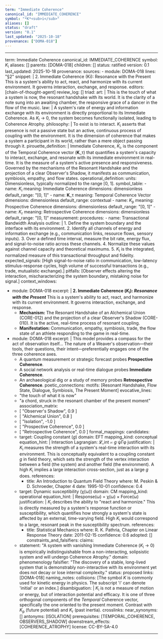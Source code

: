 ```yaml
---
term: "Immediate Coherence"
canonical_id: "IMMEDIATE_COHERENCE"
symbol: "*K*<sub>i</sub>"
aliases: []
status: "draft"
version: "0.1"
last_updated: "2025-10-18"
provenance: ["DOMA-018"]
---
```


---
term: Immediate Coherence
canonical_id: IMMEDIATE_COHERENCE
symbol: *K*<sub>i</sub>
aliases: []
parents: [DOMA-018]
children: []
status: ratified
version: 0.1
last_updated: 2025-10-18
provenance:
  sources:
    - module: DOMA-018
      lines: "§2"
      snippet: |
        2. Immediate Coherence (Ki): Resonance with the Present
        This is a system's ability to act, react, and harmonize with its current environment. It governs interaction, exchange, and response.
  editors: [chain-of-thought-agent]
  review_log: []
triad:
  art: |
    This is the touch of what a system is now, the resonant handshake with its world. It is the clarity of a note sung into an awaiting chamber, the responsive grace of a dancer in the flow of the music.
  law: |
    A system's rate of energy and information exchange with its environment is directly proportional to its Immediate Coherence. As *K*<sub>i</sub> → 0, the system becomes functionally isolated, leading to Coherence Atrophy.
  philosophy: |
    To exist is to interact. *K*<sub>i</sub> asserts that presence is not a passive state but an active, continuous process of coupling with the environment. It is the dimension of coherence that makes a system a participant in its world, rather than a mere object passing through it.
pirouette_definition: |
  Immediate Coherence, *K*<sub>i</sub>, is the component of the Temporal Coherence vector (**K**_τ) that quantifies a system's capacity to interact, exchange, and resonate with its immediate environment in real-time. It is the measure of a system's active presence and responsiveness. Governed by the mechanisms of the Resonant Handshake and the projection of a clear Observer's Shadow, it manifests as communication, symbiosis, empathy, and flow states.
operational_definition:
  units: Dimensionless, typically normalized to the range [0, 1].
  symbol_table:
    - name: *K*<sub>i</sub>
      meaning: Immediate Coherence
      dimensions: dimensionless
      default_range: "[0, 1]"
    - name: **K**_τ
      meaning: Temporal Coherence Vector
      dimensions: dimensionless
      default_range: contextual
    - name: *K*<sub>p</sub>
      meaning: Prospective Coherence
      dimensions: dimensionless
      default_range: "[0, 1]"
    - name: *K*<sub>r</sub>
      meaning: Retrospective Coherence
      dimensions: dimensionless
      default_range: "[0, 1]"
  measurement:
    procedures:
      - name: Transactional Bandwidth Analysis
        outline: |
          1. Define the system boundary and the interface with its environment.
          2. Identify all channels of energy and information exchange (e.g., communication links, resource flows, sensory inputs).
          3. Over a defined time interval, measure the bit rate, energy flux, and signal-to-noise ratio across these channels.
          4. Normalize these values against channel capacity and theoretical maximums.
          5. *K*<sub>i</sub> is the integrated, normalized measure of this transactional throughput and fidelity.
        expected_signals: [High signal-to-noise ratio in communication, low-latency stimulus-response cycles, high volume of successful transactions (e.g., trade, mutualistic exchange).]
        pitfalls: [Observer effects altering the interaction, mischaracterizing the system boundary, mistaking noise for signal.]
context_windows:
  - module: DOMA-018
    excerpt: |
      **2. Immediate Coherence (*K*<sub>i</sub>): *Resonance with the Present***
      This is a system's ability to act, react, and harmonize with its current environment. It governs interaction, exchange, and response.
      *   **Mechanism:** The Resonant Handshake of an Alchemical Union (CORE-012) and the projection of a clear Observer's Shadow (CORE-010). It is the active, real-time process of resonant coupling.
      *   **Manifestation:** Communication, empathy, symbiosis, trade, the flow state of an athlete responding to the game in real-time.
  - module: DOMA-018
    excerpt: |
      This model provides a compass for the act of observation itself... The nature of a Weaver's observation—their tools, their questions, their intent—preferentially engages one of the three coherence axes.
      *   A quantum measurement or strategic forecast probes **Prospective Coherence**.
      *   A social network analysis or real-time dialogue probes **Immediate Coherence**.
      *   An archaeological dig or a study of memory probes **Retrospective Coherence**.
poetic_connections:
  motifs: [Resonant Handshake, Flow State, Dialogue, Symbiosis, The Present Moment]
  evocative_lines:
    - "the touch of what it is now"
    - "a chord, struck in the resonant chamber of the present moment"
  association_matrix:
    - [ "Observer's Shadow", 0.9 ]
    - [ "Alchemical Union", 0.8 ]
    - [ "Isolation", -1.0 ]
    - [ "Prospective Coherence", 0.0 ]
    - [ "Retrospective Coherence", 0.0 ]
formal_mappings:
  candidates:
    - target: Coupling constant (*g*)
      domain: EFT
      mapping_kind: conceptual
      equation_hint: |
        Interaction Lagrangian: 𝓛_int ∝ *g* ψ̄Γφ
      justification: |
        *K*<sub>i</sub> measures the strength of a system's real-time interaction with its environment. This is conceptually equivalent to a coupling constant *g* in field theory, which sets the strength of the vertex interaction between a field (the system) and another field (the environment). A high *K*<sub>i</sub> implies a large interaction cross-section, just as a large *g* does.
      references:
        - title: An Introduction to Quantum Field Theory
          where: M. Peskin & D. Schroeder, Chapter 4
          date: 1995-10-01
      confidence: 0.4
    - target: Dynamic susceptibility (χ(ω))
      domain: CM
      mapping_kind: operational
      equation_hint: |
        Response(ω) = χ(ω) × Force(ω)
      justification: |
        *K*<sub>i</sub> describes the ability to "react and harmonize." This is directly measured by a system's response function or susceptibility, which quantifies how strongly a system's state is affected by an external, time-varying field. High *K*<sub>i</sub> would correspond to a large, resonant peak in the susceptibility spectrum.
      references:
        - title: Statistical Mechanics
          where: R. K. Pathria, Chapter on Linear Response Theory
          date: 2011-02-15
      confidence: 0.6
  adopted: []
constraints_and_falsifiers:
  claims:
    - statement: "A system with vanishing Immediate Coherence (*K*<sub>i</sub> → 0) is empirically indistinguishable from a non-interacting, solipsistic system and will undergo Coherence Atrophy."
      domain: phenomenology
      falsifier: "The discovery of a stable, long-lived system that is demonstrably non-interactive with its environment yet does not decay or lose internal complexity."
      status: proposed
      links: [DOMA-018]
naming_notes:
  collisions: [The symbol *K* is commonly used for kinetic energy in physics. The subscript 'i' can denote 'initial' or an index.]
  disambiguation: |
    *K*<sub>i</sub> is not a measure of motion or energy, but of interaction potential and efficacy. It is one of three orthogonal components of the *Temporal* Coherence vector, specifically the one oriented to the present moment. Contrast with *K*<sub>p</sub> (future potential) and *K*<sub>r</sub> (past inertia).
crosslinks:
  near_synonyms: []
  antonyms: [ISOLATION]
  prerequisites: [TEMPORAL_COHERENCE, OBSERVERS_SHADOW]
  downstream_effects: [COHERENCE_ATROPHY]
license: CC-BY-SA-4.0
---